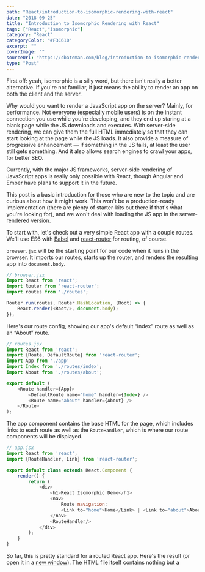 ```yaml
---
path: "React/introduction-to-isomorphic-rendering-with-react"
date: "2018-09-25"
title: "Introduction to Isomorphic Rendering with React"
tags: ["React","isomorphic"]
category: "React"
categoryColor: "#F3C610"
excerpt: ""
coverImage: ""
sourceUrl: "https://cbateman.com/blog/introduction-to-isomorphic-rendering-with-react/"
type: "Post"
---
```


First off: yeah, isomorphic is a silly word, but there isn't really a better alternative. If you're not familiar, it just means the ability to render an app on both the client and the server.

Why would you want to render a JavaScript app on the server? Mainly, for performance. Not everyone (especially mobile users) is on the instant connection you use while you're developing, and they end up staring at a blank page while the JS downloads and executes. With server-side rendering, we can give them the full HTML immediately so that they can start looking at the page while the JS loads. It also provide a measure of progressive enhancement — if something in the JS fails, at least the user still gets something. And it also allows search engines to crawl your apps, for better SEO.

Currently, with the major JS frameworks, server-side rendering of JavaScript apps is really only possible with React, though Angular and Ember have plans to support it in the future.

This post is a basic introduction for those who are new to the topic and are curious about how it might work. This won't be a production-ready implementation (there are plenty of starter-kits out there if that's what you're looking for), and we won't deal with loading the JS app in the server-rendered version.

To start with, let's check out a very simple React app with a couple routes. We'll use ES6 with [Babel](http://babeljs.io) and [react-router](http://rackt.github.io/react-router/) for routing, of course.

`browser.jsx` will be the starting point for our code when it runs in the browser. It imports our routes, starts up the router, and renders the resulting app into `document.body`.

```javascript
// browser.jsx
import React from 'react';
import Router from 'react-router';
import routes from './routes';

Router.run(routes, Router.HashLocation, (Root) => {
    React.render(<Root/>, document.body);
});

```

Here's our route config, showing our app's default “Index” route as well as an “About” route.

```javascript
// routes.jsx
import React from 'react';
import {Route, DefaultRoute} from 'react-router';
import App from './app'
import Index from './routes/index';
import About from './routes/about';

export default (
    <Route handler={App}>
        <DefaultRoute name="home" handler={Index} />
        <Route name="about" handler={About} />
    </Route>
);

```

The app component contains the base HTML for the page, which includes links to each route as well as the `RouteHandler`, which is where our route components will be displayed.

```javascript
// app.jsx
import React from 'react';
import {RouteHandler, Link} from 'react-router';

export default class extends React.Component {
    render() {
        return (
            <div>
                <h1>React Isomorphic Demo</h1>
                <nav>
                    Route navigation:
                    <Link to="home">Home</Link> | <Link to="about">About</Link>
                </nav>
                <RouteHandler/>
            </div>
        );
    }
}

```

So far, this is pretty standard for a routed React app. Here's the result (or open it in a [new window](https://chrisbateman.github.io/react-isomorphic-demo/index.htm)). The HTML file itself contains nothing but a <title> and a <script> tag for our built JS.

Alright, so now let's render our app on the server. I'm using node.js, but you really could do it with any JavaScript runtime, thanks to React's virtual DOM. There's no need to simulate a DOM with [jsdom](https://github.com/tmpvar/jsdom) or [PhantomJS](http://phantomjs.org/) or anything like that.

Below we have a function that will be our server-side equivalent to `browser.jsx`. The difference is that here we specify the exact route we want to render, render the result to a string with `React.renderToStaticMarkup()` and save it, rather than inserting it into `document.body`.

```javascript
// serverrender.js
function renderRoute(routePath, filePath) {
    Router.run(routes, routePath, function(Root, state) {
        var appHtml = React.renderToStaticMarkup(React.createElement(Root));
        fs.writeFile(filePath, fileHeader + appHtml);
    });
}

renderRoute('/', 'dist/server-index.htm');
renderRoute('/about', 'dist/server-about.htm');

```

And here are the resulting HTML pages ([new](https://chrisbateman.github.io/react-isomorphic-demo/server-index.htm) [window](https://chrisbateman.github.io/react-isomorphic-demo/server-about.htm)):

As you can see, they look exactly like the pages in the JS version. Except here, there's absolutely no JavaScript — it's just plain HTML (the route links won't work, by the way, since I haven't set up those locations).

This is an incredibly simplistic app, but I'm still curious: what's the difference for performance? Using an iPhone 6 and a stopwatch (so take it with a grain of salt), load times went about like this for me:

*   3G JS: 2.0-2.5s
*   3G server-rendered: 1.0s
*   LTE JS: 1.0s
*   LTE server-rendered: 0.3s

Using [WebPagetest.org](http://webpagetest.org), with a Motorola G on 3G, I got 3.5s for the JS page and 1.5s for server-rendered.

That's pretty awesome. When [fractions of a second](http://blog.codinghorror.com/performance-is-a-feature/) can make a difference in your site's success, shaving whole seconds off is a big deal. And the difference will only get more pronounced as an app gets bigger.

The full [source is on GitHub](https://github.com/chrisbateman/react-isomorphic-demo), so feel free to clone it if you want to play around with it.
